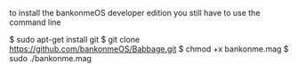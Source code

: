to install the bankonmeOS developer edition you still have to use the command line

$ sudo apt-get install git
$ git clone https://github.com/bankonmeOS/Babbage.git
$ chmod +x bankonme.mag
$ sudo ./bankonme.mag
